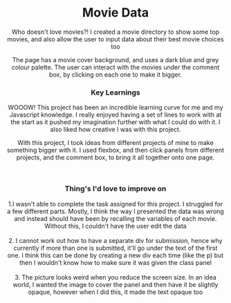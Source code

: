 <h1 align = "center">Movie Data</h1> 


<p align = "center">Who doesn't love movies?! I created a movie directory to show some top movies, and also allow the user to input data about their best movie choices too</p>

<p align = "center">The page has a movie cover background, and uses a dark blue and grey colour palette. The user can interact with the movies under the comment box, by clicking on each one to make it bigger.</p>

<h3 align = "center"><b>Key Learnings</h3></b>
<p align = "center">WOOOW! This project has been an incredible learning curve for me and my Javascript knowledge. I really enjoyed having a set of lines to work with at the start as it pushed my imagination further with what I could do with it. I also liked how creative I was with this project.</p>

<p align = "center">With this project, I took ideas from different projects of mine to make something bigger with it. I used flexbox, and then click panels from different projects, and the comment box, to bring it all together onto one page.</p><br>

<h3 align = "center"><b>Thing's I'd love to improve on</h3></b>
<p align = "center">1.I wasn't able to complete the task assigned for this project. I struggled for a few different parts. Mostly, I think the way I presented the data was wrong and instead should have been by recalling the variables of each movie. Without this, I couldn't have the user edit the data<br><br>
2. I cannot work out how to have a separate div for submission, hence why currently if more than one is submitted, it'll go under the text of the first one. I think this can be done by creating a new div each time (like the p) but then I wouldn't know how to make sure it was given the class panel<br><br>
3. The picture looks weird when you reduce the screen size. In an idea world, I wanted the image to cover the panel and then have it be slightly opaque, however when I did this, it made the text opaque too</p>
